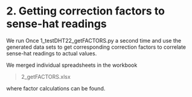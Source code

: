 # 2. Getting correction factors to sense-hat readings

We run Once 1_testDHT22_getFACTORS.py a second time and use the generated data sets to get corresponding correction factors to correlate sense-hat readings to actual values.

We merged individual spreadsheets in the workbook
>2_getFACTORS.xlsx

where factor calculations can be found.
